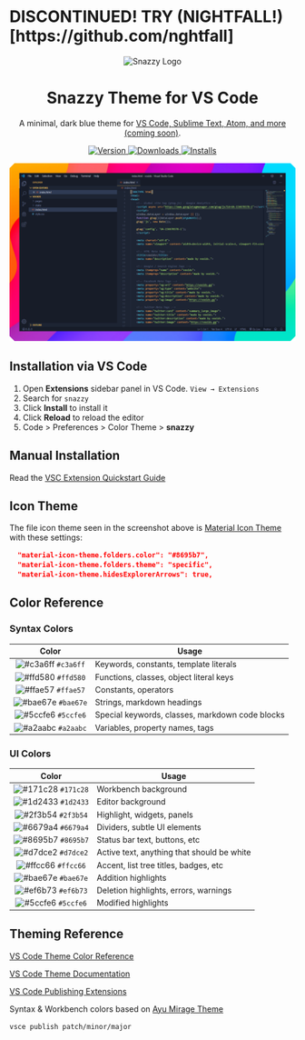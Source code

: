 
<h1>
  DISCONTINUED! TRY (NIGHTFALL!)[https://github.com/nghtfall]
  </h1>
  <p align="center">
  <img alt="Snazzy Logo" src="https://raw.githubusercontent.com/snazzytheme/snazzy/master/images/logo.png" width="100" />
</p>
<h1 align="center">
  Snazzy Theme for VS Code
</h1>
<p align="center">
  A minimal, dark blue theme for <a href="https://vooids.gq/snazzy">VS Code, Sublime Text, Atom, and more (coming soon)</a>.
</p>
<p align="center">
  <a href="https://marketplace.visualstudio.com/items?itemName=SnazzyTheme.snazzy-vscode">
    <img alt="Version" src="https://vsmarketplacebadge.apphb.com/version/SnazzyTheme.snazzy-vscode.svg" />
  </a>
  <a href="https://marketplace.visualstudio.com/items?itemName=SnazzyTheme.snazzy-vscode">
    <img alt="Downloads" src="https://vsmarketplacebadge.apphb.com/downloads/SnazzyTheme.snazzy-vscode.svg" />
  </a>
  <a href="https://marketplace.visualstudio.com/items?itemName=SnazzyTheme.snazzy-vscode">
    <img alt="Installs" src="https://vsmarketplacebadge.apphb.com/installs/SnazzyTheme.snazzy-vscode.svg" />
  </a>
</p>

![demo](https://raw.githubusercontent.com/snazzytheme/snazzy-vscode/master/images/demo.png)

## Installation via VS Code

1. Open **Extensions** sidebar panel in VS Code. `View → Extensions`
2. Search for `snazzy`
3. Click **Install** to install it
4. Click **Reload** to reload the editor
5. Code > Preferences > Color Theme > **snazzy**

## Manual Installation

Read the [VSC Extension Quickstart Guide](https://github.com/snazzytheme/snazzy-vscode/blob/master/vsc-extension-quickstart.md)

## Icon Theme

The file icon theme seen in the screenshot above is [Material Icon Theme](https://marketplace.visualstudio.com/items?itemName=PKief.material-icon-theme) with these settings:

```json
  "material-icon-theme.folders.color": "#8695b7",
  "material-icon-theme.folders.theme": "specific",
  "material-icon-theme.hidesExplorerArrows": true,
```

## Color Reference

### Syntax Colors

|                               Color                                | Usage                                           |
| :----------------------------------------------------------------: | ----------------------------------------------- |
| ![#c3a6ff](https://via.placeholder.com/10/c3a6ff?text=+) `#c3a6ff` | Keywords, constants, template literals          |
| ![#ffd580](https://via.placeholder.com/10/ffd580?text=+) `#ffd580` | Functions, classes, object literal keys         |
| ![#ffae57](https://via.placeholder.com/10/ffae57?text=+) `#ffae57` | Constants, operators                            |
| ![#bae67e](https://via.placeholder.com/10/bae67e?text=+) `#bae67e` | Strings, markdown headings                      |
| ![#5ccfe6](https://via.placeholder.com/10/5ccfe6?text=+) `#5ccfe6` | Special keywords, classes, markdown code blocks |
| ![#a2aabc](https://via.placeholder.com/10/a2aabc?text=+) `#a2aabc` | Variables, property names, tags                 |

### UI Colors

|                               Color                                | Usage                                      |
| :----------------------------------------------------------------: | ------------------------------------------ |
| ![#171c28](https://via.placeholder.com/10/171c28?text=+) `#171c28` | Workbench background                       |
| ![#1d2433](https://via.placeholder.com/10/1d2433?text=+) `#1d2433` | Editor background                          |
| ![#2f3b54](https://via.placeholder.com/10/2f3b54?text=+) `#2f3b54` | Highlight, widgets, panels                 |
| ![#6679a4](https://via.placeholder.com/10/6679a4?text=+) `#6679a4` | Dividers, subtle UI elements               |
| ![#8695b7](https://via.placeholder.com/10/8695b7?text=+) `#8695b7` | Status bar text, buttons, etc              |
| ![#d7dce2](https://via.placeholder.com/10/d7dce2?text=+) `#d7dce2` | Active text, anything that should be white |
| ![#ffcc66](https://via.placeholder.com/10/ffcc66?text=+) `#ffcc66` | Accent, list tree titles, badges, etc      |
| ![#bae67e](https://via.placeholder.com/10/bae67e?text=+) `#bae67e` | Addition highlights                        |
| ![#ef6b73](https://via.placeholder.com/10/ef6b73?text=+) `#ef6b73` | Deletion highlights, errors, warnings      |
| ![#5ccfe6](https://via.placeholder.com/10/5ccfe6?text=+) `#5ccfe6` | Modified highlights                        |

## Theming Reference

[VS Code Theme Color Reference](https://code.visualstudio.com/docs/getstarted/theme-color-reference)

[VS Code Theme Documentation](https://code.visualstudio.com/docs/extensions/themes-snippets-colorizers)

[VS Code Publishing Extensions](https://code.visualstudio.com/docs/extensions/publish-extension)

Syntax & Workbench colors based on [Ayu Mirage Theme](https://github.com/teabyii/vscode-ayu)

```bash
vsce publish patch/minor/major
```

